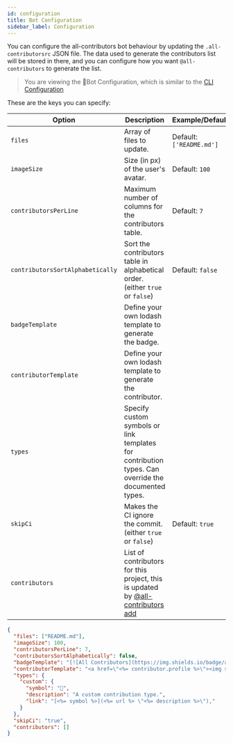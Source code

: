 ```yaml
---
id: configuration
title: Bot Configuration
sidebar_label: Configuration
---
```


You can configure the all-contributors bot behaviour by updating the `.all-contributorsrc` JSON file.
The data used to generate the contributors list will be stored in there, and you
can configure how you want `@all-contributors` to generate the list.

> You are viewing the 🤖Bot Configuration, which is similar to the [CLI Configuration](../cli/configuration)

These are the keys you can specify:

| Option                           | Description                                                                                         | Example/Default                                                                                             |
| -------------------------------- | --------------------------------------------------------------------------------------------------- | ----------------------------------------------------------------------------------------------------------- |
| `files`                          | Array of files to update.                                                                           | Default: `['README.md']`                                                                                    |
| `imageSize`                      | Size (in px) of the user's avatar.                                                                  | Default: `100`                                                                                              |
| `contributorsPerLine`            | Maximum number of columns for the contributors table.                                               | Default: `7`                                                                                                |
| `contributorsSortAlphabetically` | Sort the contributors table in alphabetical order. (either `true` or `false`)                       | Default: `false`                                                                                            |
| `badgeTemplate`                  | Define your own lodash template to generate the badge.                                              | |
| `contributorTemplate`            | Define your own lodash template to generate the contributor.                                        | |
| `types`                          | Specify custom symbols or link templates for contribution types. Can override the documented types. | |
| `skipCi`                         | Makes the CI ignore the commit. (either `true` or `false`)                                          | Default: `true` |
| `contributors`                   | List of contributors for this project, this is updated by [@all-contributors add](usage#all-contributors-add) | |

```json
{
  "files": ["README.md"],
  "imageSize": 100,
  "contributorsPerLine": 7,
  "contributorsSortAlphabetically": false,
  "badgeTemplate": "[![All Contributors](https://img.shields.io/badge/all_contributors-<%= contributors.length %>-orange.svg?style=flat-square)](#contributors)",
  "contributorTemplate": "<a href=\"<%= contributor.profile %>\"><img src=\"<%= contributor.avatar_url %>\" width=\"<%= options.imageSize %>px;\" alt=\"\"/><br /><sub><b><%= contributor.name %></b></sub></a>",
  "types": {
    "custom": {
      "symbol": "🔭",
      "description": "A custom contribution type.",
      "link": "[<%= symbol %>](<%= url %> \"<%= description %>\"),"
    }
  },
  "skipCi": "true",
  "contributors": []
}
```


